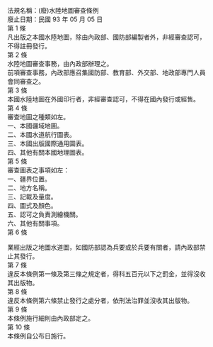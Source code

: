 法規名稱：(廢)水陸地圖審查條例  
廢止日期：民國 93 年 05 月 05 日  
第 1 條  
凡出版之本國水陸地圖，除由內政部、國防部編製者外，非經審查認可，  
不得註冊發行。  
第 2 條  
水陸地圖審查事務，由內政部辦理之。  
前項審查事務，內政部應召集國防部、教育部、外交部、地政部專門人員  
會同審查之。  
第 3 條  
本國水陸地圖在外國印行者，非經審查認可，不得在國內發行或經售。  
第 4 條  
審查地圖之種類如左。  
一、本國疆域地圖。  
二、本國水道航行圖表。  
三、本國出版國際通用圖表。  
四、其他有關本國地理圖表。  
第 5 條  
審查圖表之事項如左：  
一、疆界位置。  
二、地方名稱。  
三、記載及量度。  
四、圖式及顏色。  
五、認可之負責測繪機關。  
六、其他有關事項。  
第 6 條  


業經出版之地圖水道圖，如國防部認為兵要或於兵要有關者，請內政部禁  
止其發行。  
第 7 條  
違反本條例第一條及第三條之規定者，得科五百元以下之罰金，並得沒收  
其出版物。  
第 8 條  
違反本條例第六條禁止發行之處分者，依刑法治罪並沒收其出版物。  
第 9 條  
本條例施行細則由內政部定之。  
第 10 條  
本條例自公布日施行。  


